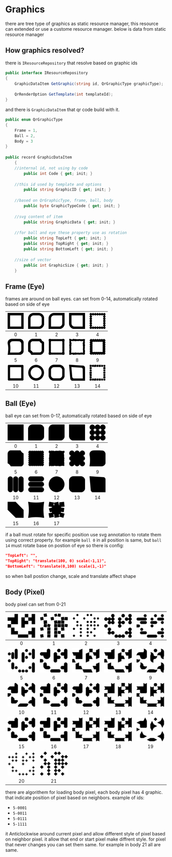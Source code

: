 # Graphics
there are tree type of graphics as static resource manager, 
this resource can extended or use a custome resource manager. below is data from static resource manager

## How graphics resolved?
there is `IResourceRepository`  that resolve based on graphic ids
```csharp
public interface IResourceRepository
{
    GraphicDataItem GetGraphic(string id, QrGraphicType graphicType);

    QrRenderOption GetTemplate(int templateId);
}
```
and there is `GraphicDataItem` that qr code build with it.
```csharp
public enum QrGraphicType
{
    Frame = 1,
    Ball = 2,
    Body = 3
}

public record GraphicDataItem
    {
    //internal id, not using by code
        public int Code { get; init; }
    
    //this id used by template and options
        public string GraphicID { get; init; }

    //based on QrGraphicType, frame, ball, body
        public byte GraphicTypeCode { get; init; }

    //svg content of item
        public string GraphicData { get; init; }

    //for ball and eye these property use as rotation
        public string TopLeft { get; init; }
        public string TopRight { get; init; }
        public string BottomLeft { get; init; }

    //size of vector
        public int GraphicSize { get; init; }
    }
```

## Frame (Eye)
frames are around on ball eyes. can set from 0-14, automatically rotated based on side of eye

| ![frame0.png](/Asset/graphics/frame0.png) | ![frame1.png](/Asset/graphics/frame1.png) | ![frame2.png](/Asset/graphics/frame2.png) | ![frame3.png](/Asset/graphics/frame3.png) | ![frame4.png](/Asset/graphics/frame4.png) |
|:---:|:---:|:---:|:---:|:---:|
| 0 | 1 | 2 | 3 | 4 |
| ![frame5.png](/Asset/graphics/frame5.png) | ![frame6.png](/Asset/graphics/frame6.png) | ![frame7.png](/Asset/graphics/frame7.png) | ![frame8.png](/Asset/graphics/frame8.png) | ![frame9.png](/Asset/graphics/frame9.png) |
| 5 | 6 | 7 | 8 | 9 |
| ![frame10.png](/Asset/graphics/frame10.png) | ![frame11.png](/Asset/graphics/frame11.png) | ![frame12.png](/Asset/graphics/frame12.png) | ![frame13.png](/Asset/graphics/frame13.png) | ![frame14.png](/Asset/graphics/frame14.png) |
| 10 | 11 | 12 | 13 | 14 |

## Ball (Eye)
ball eye can set from 0-17, automatically rotated based on side of eye

| ![ball0.png](/Asset/graphics/ball0.png) | ![ball1.png](/Asset/graphics/ball1.png) | ![ball2.png](/Asset/graphics/ball2.png) | ![ball3.png](/Asset/graphics/ball3.png) | ![ball4.png](/Asset/graphics/ball4.png) |
|:---:|:---:|:---:|:---:|:---:|
| 0 | 1 | 2 | 3 | 4 |
| ![ball5.png](/Asset/graphics/ball5.png) | ![ball6.png](/Asset/graphics/ball6.png) | ![ball7.png](/Asset/graphics/ball7.png) | ![ball8.png](/Asset/graphics/ball8.png) | ![ball9.png](/Asset/graphics/ball9.png) |
| 5 | 6 | 7 | 8 | 9 |
| ![ball10.png](/Asset/graphics/ball10.png) | ![ball11.png](/Asset/graphics/ball11.png) | ![ball12.png](/Asset/graphics/ball12.png) | ![ball13.png](/Asset/graphics/ball13.png) | ![ball14.png](/Asset/graphics/ball14.png) |
| 10 | 11 | 12 | 13 | 14 |
| ![ball15.png](/Asset/graphics/ball15.png) | ![ball16.png](/Asset/graphics/ball16.png) | ![ball17.png](/Asset/graphics/ball17.png) |  |  |
| 15 | 16 | 17 |  |  |

if a ball must rotate for specific position use svg annotation to rotate them using correct property.
for example `ball 0` in all position is same, but `ball 14` must rotate base on postion of eye so there is config:
```json
"TopLeft": "",
"TopRight": "translate(100, 0) scale(-1,1)",
"BottomLeft": "translate(0,100) scale(1,-1)"
```
so when ball postion change, scale and translate affect shape

## Body (Pixel)
body pixel can set from 0-21

| ![body0.png](/Asset/graphics/body0.png) | ![body1.png](/Asset/graphics/body1.png) | ![body2.png](/Asset/graphics/body2.png) | ![body3.png](/Asset/graphics/body3.png) | ![body4.png](/Asset/graphics/body4.png) |
|:---:|:---:|:---:|:---:|:---:|
| 0 | 1 | 2 | 3 | 4 |
| ![body5.png](/Asset/graphics/body5.png) | ![body6.png](/Asset/graphics/body6.png) | ![body7.png](/Asset/graphics/body7.png) | ![body8.png](/Asset/graphics/body8.png) | ![body9.png](/Asset/graphics/body9.png) |
| 5 | 6 | 7 | 8 | 9 |
| ![body10.png](/Asset/graphics/body10.png) | ![body11.png](/Asset/graphics/body11.png) | ![body12.png](/Asset/graphics/body12.png) | ![body13.png](/Asset/graphics/body13.png) | ![body14.png](/Asset/graphics/body14.png) |
| 10 | 11 | 12 | 13 | 14 |
| ![body15.png](/Asset/graphics/body15.png) | ![body16.png](/Asset/graphics/body16.png) | ![body17.png](/Asset/graphics/body17.png) | ![body18.png](/Asset/graphics/body18.png) | ![body19.png](/Asset/graphics/body19.png) |
| 15 | 16 | 17 | 18 | 19 |
| ![body20.png](/Asset/graphics/body20.png) | ![body21.png](/Asset/graphics/body21.png) |  |  |  |
| 20 | 21 |  |  |  |

there are algorithem for loading body pixel, each body pixel has 4 graphic. that indicate position of pixel based on neighbors.
example of ids:
* `5-0001`
* `5-0011`
* `5-0111`
* `5-1111`

it Anticlockwise around current pixel and allow different style of pixel based on neighbor pixel. it allow that end or start pixel make diffrent style.
for pixel that never changes you can set them same. for example in body 21 all are same.